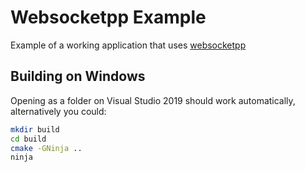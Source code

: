 # Websocketpp Example

Example of a working application that uses [websocketpp](https://github.com/zaphoyd/websocketpp)

## Building on Windows

Opening as a folder on Visual Studio 2019 should work automatically, alternatively you could:

```bash
mkdir build
cd build
cmake -GNinja ..
ninja
```
